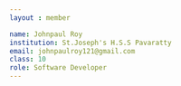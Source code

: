 ```yaml
--- 
layout : member 

name: Johnpaul Roy
institution: St.Joseph's H.S.S Pavaratty
email: johnpaulroy121@gmail.com
class: 10
role: Software Developer 
--- 
```

